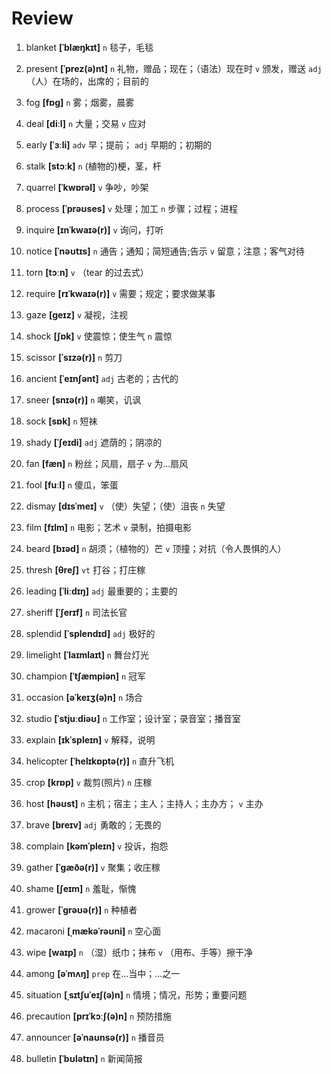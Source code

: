 # Review
1. blanket **[ˈblæŋkɪt]** `n` 毯子，毛毯

2. present **[ˈprez(ə)nt]** `n` 礼物，赠品；现在；（语法）现在时 `v` 颁发，赠送 `adj` （人）在场的，出席的；目前的

3. fog **[fɒɡ]** `n` 雾；烟雾，晨雾

4. deal **[diːl]** `n` 大量；交易 `v` 应对

5. early **[ˈɜːli]** `adv` 早；提前； `adj` 早期的；初期的

6. stalk **[stɔːk]** `n` (植物的)梗，茎，杆

7. quarrel **[ˈkwɒrəl]** `v` 争吵，吵架

8. process **[ˈprəʊses]** `v` 处理；加工 `n` 步骤；过程；进程

9. inquire **[ɪnˈkwaɪə(r)]** `v` 询问，打听

10. notice **[ˈnəʊtɪs]** `n` 通告；通知；简短通告;告示 `v` 留意；注意；客气对待

11. torn **[tɔːn]** `v` （tear 的过去式）

12. require **[rɪˈkwaɪə(r)]** `v` 需要；规定；要求做某事

13. gaze **[ɡeɪz]** `v` 凝视，注视

14. shock **[ʃɒk]** `v` 使震惊；使生气 `n` 震惊

15. scissor **[ˈsɪzə(r)]** `n` 剪刀

16. ancient **[ˈeɪnʃənt]** `adj` 古老的；古代的

17. sneer **[snɪə(r)]** `n` 嘲笑，讥讽

18. sock **[sɒk]** `n` 短袜

19. shady **[ˈʃeɪdi]** `adj` 遮荫的；阴凉的

20. fan **[fæn]** `n` 粉丝；风扇，扇子 `v` 为...扇风

21. fool **[fuːl]** `n` 傻瓜，笨蛋

22. dismay **[dɪsˈmeɪ]** `v` （使）失望；（使）沮丧 `n` 失望

23. film **[fɪlm]** `n` 电影；艺术 `v` 录制，拍摄电影

24. beard **[bɪəd]** `n` 胡须；（植物的）芒 `v` 顶撞；对抗（令人畏惧的人）

25. thresh **[θreʃ]** `vt` 打谷；打庄稼

26. leading **[ˈliːdɪŋ]** `adj` 最重要的；主要的

27. sheriff **[ˈʃerɪf]** `n` 司法长官

28. splendid **[ˈsplendɪd]** `adj` 极好的

29. limelight **[ˈlaɪmlaɪt]** `n` 舞台灯光

30. champion **[ˈtʃæmpiən]** `n` 冠军

31. occasion **[əˈkeɪʒ(ə)n]** `n` 场合

32. studio **[ˈstjuːdiəʊ]** `n` 工作室；设计室；录音室；播音室

33. explain **[ɪkˈspleɪn]** `v` 解释，说明

34. helicopter **[ˈhelɪkɒptə(r)]** `n` 直升飞机

35. crop **[krɒp]** `v` 裁剪(照片) `n` 庄稼

36. host **[həʊst]** `n` 主机；宿主；主人；主持人；主办方； `v` 主办

37. brave **[breɪv]** `adj` 勇敢的；无畏的

38. complain **[kəmˈpleɪn]** `v` 投诉，抱怨

39. gather **[ˈɡæðə(r)]** `v` 聚集；收庄稼

40. shame **[ʃeɪm]** `n` 羞耻，惭愧

41. grower **[ˈɡrəʊə(r)]** `n` 种植者

42. macaroni **[ˌmækəˈrəʊni]** `n` 空心面

43. wipe **[waɪp]** `n` （湿）纸巾；抹布 `v` （用布、手等）擦干净

44. among **[əˈmʌŋ]** `prep` 在...当中；...之一

45. situation **[ˌsɪtʃuˈeɪʃ(ə)n]** `n` 情境；情况，形势；重要问题

46. precaution **[prɪˈkɔːʃ(ə)n]** `n` 预防措施

47. announcer **[əˈnaʊnsə(r)]** `n` 播音员

48. bulletin **[ˈbʊlətɪn]** `n` 新闻简报

